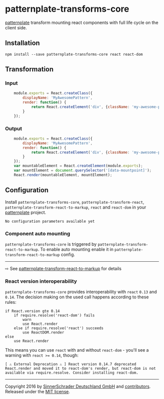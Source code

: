 # patternplate-transforms-core
[patternplate](/sinnerschrader/patternplate) transform mounting react components with full life cycle on the client side.

## Installation
```shell
npm install --save patternplate-transforms-core react react-dom
```

## Transformation
### Input
```js
	module.exports = React.createClass({
		displayName: 'MyAwesomePattern',
		render: function() {
			return React.createElement('div', {className: 'my-awesome-pattern'}, 'My awesome Pattern.');
		}
	});
```
### Output
```js
	module.exports = React.createClass({
		displayName: 'MyAwesomePattern',
		render: function() {
			return React.createElement('div', {className: 'my-awesome-pattern'}, 'My awesome Pattern.');
		}
	});
	var mountableElement = React.createElement(module.exports);
	var mountElement = document.querySelector('[data-mountpoint]');
	React.render(mountableElement, mountElement);
```

## Configuration
Install `patternplate-transforms-core`, `patternplate-transform-react`, `patternplate-transform-react-to-markup`, `react` and `react-dom` in your [patternplate](sinnerschrader/patternplate) project.

```
No configuration parameters available yet
```

### Component auto mounting
`patternplate-transforms-core` is triggered by `patternplate-transform-react-to-markup`. To enable auto mounting enable it in `patternplate-transform-react-to-markup` config.

---
⇨ See [patternplate-transform-react-to-markup](sinnerschrader/patternplate-transform-react-to-markup#component-auto-mounting) for details


### React version interoperability
`patternplate-transforms-core` provides interoperability with `react` `0.13` and `0.14`. The decision making on the used call happens according to these rules:

```
if React.version gte 0.14
	if require.resolve('react-dom') fails
		warn
		use React.render
	else if require.resolve('react') succeeds
		use ReactDOM.render
else
	use React.render
```


This means you can use `react` with and without `react-dom` - you'll see a warning with `react >= 0.14`, though:

```shell
[ ⚠ External Deprecation ⚠ ] React version 0.14.7 deprecated React.render and moved it to react-dom's render, but react-dom is not available via require.resolve. Consider installing react-dom.
```

---
Copyright 2016 by [SinnerSchrader Deutschland GmbH](https://github.com/sinnerschrader) and [contributors](./graphs/contributors). Released under the [MIT license]('./license.md').
